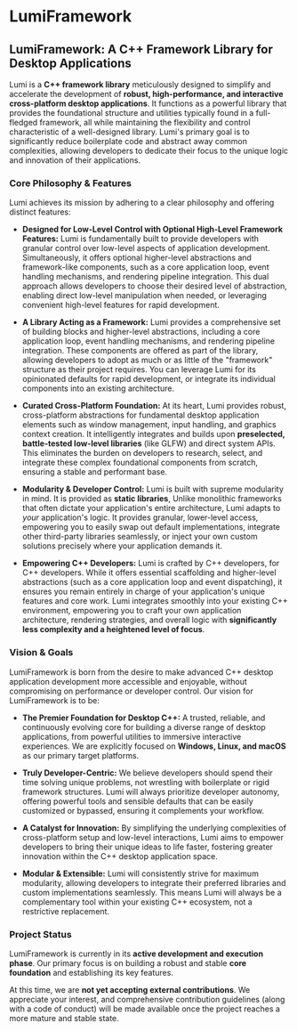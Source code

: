 # LumiFramework

## LumiFramework: A C++ Framework Library for Desktop Applications

Lumi is a **C++ framework library** meticulously designed to simplify and accelerate the development of **robust,
high-performance, and interactive cross-platform desktop applications**. It functions as a powerful library that
provides the foundational structure and utilities typically found in a full-fledged framework, all while maintaining the
flexibility and control characteristic of a well-designed library. Lumi's primary goal is to significantly reduce
boilerplate code and abstract away common complexities, allowing developers to dedicate their focus to the unique logic
and innovation of their applications.

### Core Philosophy & Features

Lumi achieves its mission by adhering to a clear philosophy and offering distinct features:

* **Designed for Low-Level Control with Optional High-Level Framework Features:** Lumi is fundamentally built to provide
  developers with granular control over low-level aspects of application development. Simultaneously, it offers optional
  higher-level abstractions and framework-like components, such as a core application loop, event handling mechanisms,
  and rendering pipeline integration. This dual approach allows developers to choose their desired level of abstraction,
  enabling direct low-level manipulation when needed, or leveraging convenient high-level features for rapid
  development.

* **A Library Acting as a Framework:** Lumi provides a comprehensive set of building blocks and higher-level
  abstractions, including a core application loop, event handling mechanisms, and rendering pipeline integration. These
  components are offered as part of the library, allowing developers to adopt as much or as little of the "framework"
  structure as their project requires. You can leverage Lumi for its opinionated defaults for rapid development, or
  integrate its individual components into an existing architecture.

* **Curated Cross-Platform Foundation:** At its heart, Lumi provides robust, cross-platform abstractions for fundamental
  desktop application elements such as window management, input handling, and graphics context creation. It
  intelligently integrates and builds upon **preselected, battle-tested low-level libraries** (like GLFW) and direct
  system APIs. This eliminates the burden on developers to research, select, and integrate these complex foundational
  components from scratch, ensuring a stable and performant base.

* **Modularity & Developer Control:** Lumi is built with supreme modularity in mind. It is provided as **static libraries**, Unlike monolithic frameworks
  that often dictate your application's entire architecture, Lumi adapts to *your* application's logic. It provides
  granular, lower-level access, empowering you to easily swap out default implementations, integrate other third-party
  libraries seamlessly, or inject your own custom solutions precisely where your application demands it.

* **Empowering C++ Developers:** Lumi is crafted by C++ developers, for C++ developers. While it offers essential
  scaffolding and higher-level abstractions (such as a core application loop and event dispatching), it ensures you
  remain entirely in charge of your application's unique features and core work. Lumi integrates smoothly into your
  existing C++ environment, empowering you to craft your own application architecture, rendering strategies, and overall
  logic with **significantly less complexity and a heightened level of focus**.

### Vision & Goals

LumiFramework is born from the desire to make advanced C++ desktop application development more accessible and
enjoyable, without compromising on performance or developer control. Our vision for LumiFramework is to be:

* **The Premier Foundation for Desktop C++:** A trusted, reliable, and continuously evolving core for building a diverse
  range of desktop applications, from powerful utilities to immersive interactive experiences. We are explicitly focused
  on **Windows, Linux, and macOS** as our primary target platforms.

* **Truly Developer-Centric:** We believe developers should spend their time solving unique problems, not wrestling with
  boilerplate or rigid framework structures. Lumi will always prioritize developer autonomy, offering powerful tools and
  sensible defaults that can be easily customized or bypassed, ensuring it complements your workflow.

* **A Catalyst for Innovation:** By simplifying the underlying complexities of cross-platform setup and low-level
  interactions, Lumi aims to empower developers to bring their unique ideas to life faster, fostering greater innovation
  within the C++ desktop application space.

* **Modular & Extensible:** Lumi will consistently strive for maximum modularity, allowing developers to integrate their
  preferred libraries and custom implementations seamlessly. This means Lumi will always be a complementary tool within
  your existing C++ ecosystem, not a restrictive replacement.

### Project Status

LumiFramework is currently in its **active development and execution phase**. Our primary focus is on building a robust
and stable **core foundation** and establishing its key features.

At this time, we are **not yet accepting external contributions**. We appreciate your interest, and comprehensive
contribution guidelines (along with a code of conduct) will be made available once the project reaches a more mature and
stable state.
